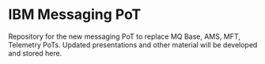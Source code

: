 # IBM Messaging PoT

Repository for the new messaging PoT to replace MQ Base, AMS, MFT, Telemetry PoTs. 
Updated presentations and other material will be developed and stored here.
